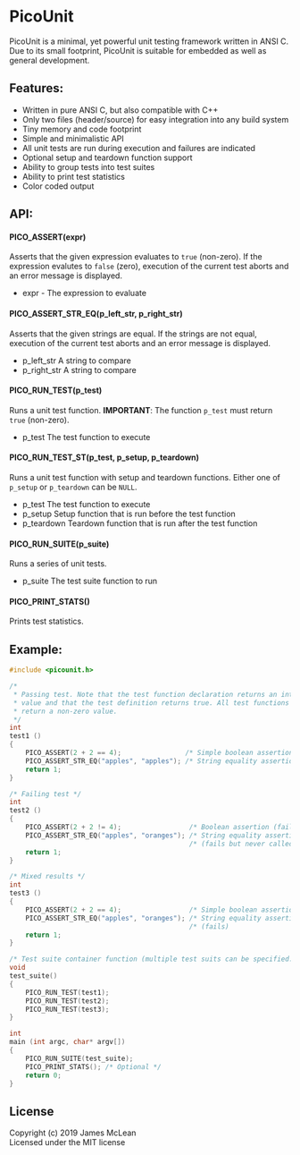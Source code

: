PicoUnit
========

PicoUnit is a minimal, yet powerful unit testing framework written in ANSI C.
Due to its small footprint, PicoUnit is suitable for embedded as well as general
development.

Features:
--------

- Written in pure ANSI C, but also compatible with C++
- Only two files (header/source) for easy integration into any build system
- Tiny memory and code footprint
- Simple and minimalistic API
- All unit tests are run during execution and failures are indicated
- Optional setup and teardown function support
- Ability to group tests into test suites
- Ability to print test statistics
- Color coded output


API:
--------

#### PICO_ASSERT(expr)

Asserts that the given expression evaluates to `true` (non-zero). If the
expression evalutes to `false` (zero), execution of the current test aborts and
an error message is displayed.

- expr - The expression to evaluate

#### PICO_ASSERT_STR_EQ(p_left_str, p_right_str)

Asserts that the given strings are equal. If the strings are not equal,
execution of the current test aborts and an error message is displayed.

- p_left_str  A string to compare
- p_right_str A string to compare

#### PICO_RUN_TEST(p_test)

Runs a unit test function. **IMPORTANT**: The function `p_test` must
return `true` (non-zero).

- p_test The test function to execute

#### PICO_RUN_TEST_ST(p_test, p_setup, p_teardown)

Runs a unit test function with setup and teardown functions. Either one of
`p_setup` or `p_teardown` can be `NULL`.

- p_test The test function to execute
- p_setup Setup function that is run before the test function
- p_teardown Teardown function that is run after the test function

#### PICO_RUN_SUITE(p_suite)

Runs a series of unit tests.

- p_suite The test suite function to run

#### PICO_PRINT_STATS()

Prints test statistics.

Example:
--------

```C
#include <picounit.h>

/*
 * Passing test. Note that the test function declaration returns an integer
 * value and that the test definition returns true. All test functions must
 * return a non-zero value.
 */
int
test1 ()
{
    PICO_ASSERT(2 + 2 == 4);                /* Simple boolean assertion (ok)  */
    PICO_ASSERT_STR_EQ("apples", "apples"); /* String equality assertion (ok) */
    return 1;
}

/* Failing test */
int
test2 ()
{
    PICO_ASSERT(2 + 2 != 4);                 /* Boolean assertion (fails) */
    PICO_ASSERT_STR_EQ("apples", "oranges"); /* String equality assertion */
                                             /* (fails but never called)  */
    return 1;
}

/* Mixed results */
int
test3 ()
{
    PICO_ASSERT(2 + 2 == 4);                 /* Simple boolean assertion (ok) */
    PICO_ASSERT_STR_EQ("apples", "oranges"); /* String equality assertion */
                                             /* (fails)                   */
    return 1;
}

/* Test suite container function (multiple test suits can be specified. */
void
test_suite()
{
    PICO_RUN_TEST(test1);
    PICO_RUN_TEST(test2);
    PICO_RUN_TEST(test3);
}

int
main (int argc, char* argv[])
{
    PICO_RUN_SUITE(test_suite);
    PICO_PRINT_STATS(); /* Optional */
    return 0;
}
```

## License
Copyright (c) 2019 James McLean<br/>
Licensed under the MIT license
